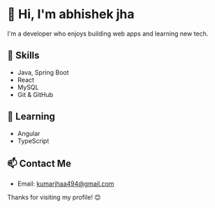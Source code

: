 # 👋 Hi, I'm abhishek jha

I'm a developer who enjoys building web apps and learning new tech.

## 🔧 Skills
- Java, Spring Boot
- React
- MySQL
- Git & GitHub

## 🌱 Learning
- Angular
- TypeScript

## 📫 Contact Me
- Email: kumarjhaa494@gmail.com

Thanks for visiting my profile! 😊
